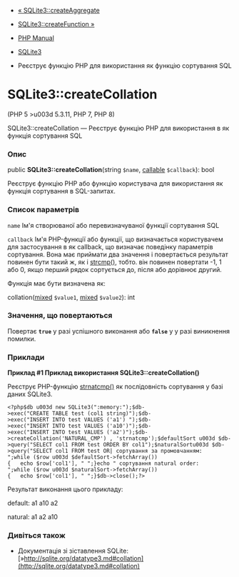 - [« SQLite3::createAggregate](sqlite3.createaggregate.md)
- [SQLite3::createFunction »](sqlite3.createfunction.md)

- [PHP Manual](index.md)
- [SQLite3](class.sqlite3.md)
- Реєструє функцію PHP для використання як функцію
сортування SQL

# SQLite3::createCollation

(PHP 5 \>u003d 5.3.11, PHP 7, PHP 8)

SQLite3::createCollation — Реєструє функцію PHP для використання в
як функція сортування SQL

### Опис

public **SQLite3::createCollation**(string `$name`,
[callable](language.types.callable.md) `$callback`): bool

Реєструє функцію PHP або функцію користувача для використання
як функція сортування в SQL-запитах.

### Список параметрів

`name`
Ім'я створюваної або перевизначуваної функції сортування SQL

`callback`
Ім'я PHP-функції або функції, що визначається користувачем для застосування в
як callback, що визначає поведінку параметрів сортування. Вона
має приймати два значення і повертається результат повинен бути такий
ж, як і [strcmp()](function.strcmp.md), тобто. він повинен повертати
-1, 1 або 0, якщо перший рядок сортується до, після або дорівнює другий.

Функція має бути визначена як:

collation([mixed](language.types.declarations.md#language.types.declarations.mixed)
`$value1`,
[mixed](language.types.declarations.md#language.types.declarations.mixed)
`$value2`): int

### Значення, що повертаються

Повертає **`true`** у разі успішного виконання або **`false`** у
у разі виникнення помилки.

### Приклади

**Приклад #1 Приклад використання **SQLite3::createCollation()****

Реєструє PHP-функцію [strnatcmp()](function.strnatcmp.md) як
послідовність сортування у базі даних SQLite3.

` <?php$db u003d new SQLite3(":memory:");$db->exec("CREATE TABLE test (col1 string)");$db->exec("INSERT INTO test VALUES ('a1') ");$db->exec("INSERT INTO test VALUES ('a10')");$db->exec("INSERT INTO test VALUES ('a2')");$db->createCollation('NATURAL_CMP') , 'strnatcmp');$defaultSort u003d $db->query("SELECT col1 FROM test ORDER BY col1");$naturalSortu003d $db->query("SELECT col1 FROM test OR| сортування за промовчанням:
";while ($row u003d $defaultSort->fetchArray()){   echo $row['col1'], "
";}echo "
сортування natural order:
";while ($row u003d $naturalSort->fetchArray()){   echo $row['col1'], "
";}$db->close();?> `

Результат виконання цього прикладу:


default:
a1
a10
a2

natural:
a1
a2
a10

### Дивіться також

- Документація зі зіставлення SQLite:
[»http://sqlite.org/datatype3.md#collation](http://sqlite.org/datatype3.md#collation)
